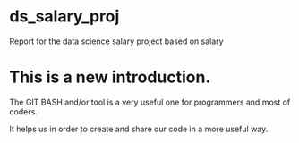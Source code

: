 # ds_salary_proj
Report for the data science salary project based on salary


# This is a new introduction.

The GIT BASH and/or tool is a very useful one for programmers and most of coders.

It helps us in order to create and share our code in a more useful way.
